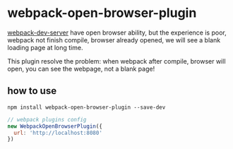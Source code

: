 # webpack-open-browser-plugin

[webpack-dev-server](https://github.com/webpack/webpack-dev-server) have open browser ability, but the experience is poor, webpack not finish compile, browser already opened, we will see a blank loading page at long time.

This plugin resolve the problem: when webpack after compile, browser will open, you can see the webpage, not a blank page!

## how to use
```console
npm install webpack-open-browser-plugin --save-dev
```
```javascript
// webpack plugins config
new WebpackOpenBrowserPlugin({
  url: 'http://localhost:8080'
})
```
